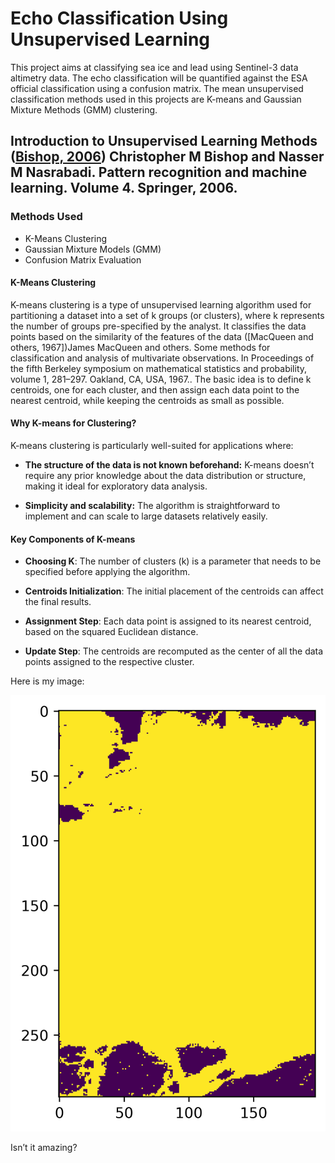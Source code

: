 # Echo Classification Using Unsupervised Learning
This project aims at classifying sea ice and lead using Sentinel-3 data altimetry data. The echo classification will be quantified against the ESA official classification using a confusion matrix. The mean unsupervised classification methods used in this projects are K-means and Gaussian Mixture Methods (GMM) clustering.
## Introduction to Unsupervised Learning Methods ([Bishop, 2006](https://example.com)) Christopher M Bishop and Nasser M Nasrabadi. Pattern recognition and machine learning. Volume 4. Springer, 2006.
### Methods Used
- K-Means Clustering
- Gaussian Mixture Models (GMM)
- Confusion Matrix Evaluation
#### K-Means Clustering
K-means clustering is a type of unsupervised learning algorithm used for partitioning a dataset into a set of k groups (or clusters), where k represents the number of groups pre-specified by the analyst. It classifies the data points based on the similarity of the features of the data ([MacQueen and others, 1967])James MacQueen and others. Some methods for classification and analysis of multivariate observations. In Proceedings of the fifth Berkeley symposium on mathematical statistics and probability, volume 1, 281–297. Oakland, CA, USA, 1967.. The basic idea is to define k centroids, one for each cluster, and then assign each data point to the nearest centroid, while keeping the centroids as small as possible.
#### Why K-means for Clustering?
K-means clustering is particularly well-suited for applications where:

- **The structure of the data is not known beforehand:** K-means doesn’t require any prior knowledge about the data distribution or structure, making it ideal for exploratory data analysis.

- **Simplicity and scalability:** The algorithm is straightforward to implement and can scale to large datasets relatively easily.

#### Key Components of K-means
- **Choosing K**: The number of clusters (k) is a parameter that needs to be specified before applying the algorithm.

- **Centroids Initialization**: The initial placement of the centroids can affect the final results.

- **Assignment Step**: Each data point is assigned to its nearest centroid, based on the squared Euclidean distance.

- **Update Step**: The centroids are recomputed as the center of all the data points assigned to the respective cluster.

Here is my image:





![hi](RF_image2_sample3_22075867.png)

Isn’t it amazing?
